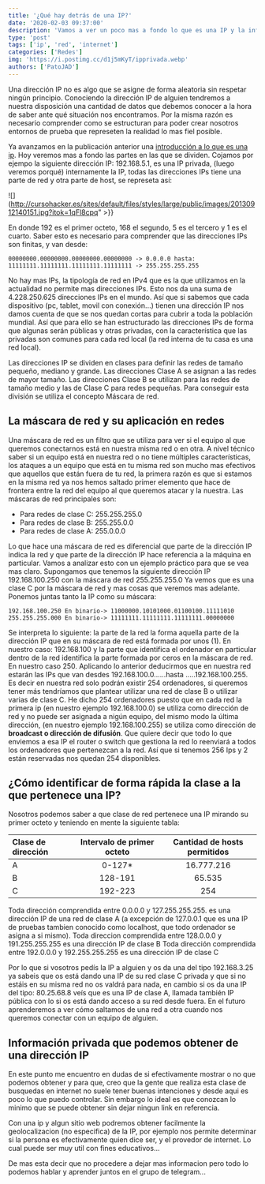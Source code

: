 ```yaml
---
title: '¿Qué hay detrás de una IP?'
date: '2020-02-03 09:37:00'
description: 'Vamos a ver un poco mas a fondo lo que es una IP y la informacion que esta directamente relacionada con ella.'
type: 'post'
tags: ['ip', 'red', 'internet']
categories: ['Redes']
img: 'https://i.postimg.cc/d1j5mKyT/ipprivada.webp'
authors: ['PatoJAD']
---
```


Una dirección IP no es algo que se asigne de forma aleatoria sin respetar ningún principio. Conociendo la dirección IP de alguien tendremos a nuestra disposición una cantidad de datos que debemos conocer a la hora de saber ante qué situación nos encontramos. Por la misma razón es necesario comprender como se estructuran para poder crear nosotros entornos de prueba que represeten la realidad lo mas fiel posible.

Ya avanzamos en la publicación anterior una [introducción a lo que es una ip](/post/2020/01/direcciones-ips-nuestra-huella-en-la-red/). Hoy veremos mas a fondo las partes en las que se dividen. Cojamos por ejempo la siguiente dirección IP: 192.168.5.1, es una IP privada, (luego veremos porqué) internamente la IP, todas las direcciones IPs tiene una parte de red y otra parte de host, se represeta así:

![](http://cursohacker.es/sites/default/files/styles/large/public/images/20130912140151.jpg?itok=1qFl8cpq" >}}

En donde 192 es el primer octeto, 168 el segundo, 5 es el tercero y 1 es el cuarto. Saber esto es necesario para comprender que las direcciones IPs son finitas, y van desde:

    00000000.00000000.00000000.00000000 -> 0.0.0.0 hasta:
    11111111.11111111.11111111.11111111 -> 255.255.255.255

No hay mas IPs, la tipología de red en IPv4 que es la que utilizamos en la actualidad no permite mas direcciones IPs. Esto nos da una suma de 4.228.250.625 direcciones IPs en el mundo. Así que si sabemos que cada dispositivo (pc, tablet, movil con conexión...) tienen una dirección IP nos damos cuenta de que se nos quedan cortas para cubrir a toda la población mundial. Así que para ello se han estructurado las direcciones IPs de forma que algunas serán públicas y otras privadas, con la característica que las privadas son comunes para cada red local (la red interna de tu casa es una red local).

Las direcciones IP se dividen en clases para definir las redes de tamaño pequeño, mediano y grande. Las direcciones Clase A se asignan a las redes de mayor tamaño. Las
direcciones Clase B se utilizan para las redes de tamaño medio y las de Clase C para redes pequeñas. Para conseguir esta división se utiliza el concepto Máscara de red.

## La máscara de red y su aplicación en redes

Una máscara de red es un filtro que se utiliza para ver si el equipo al que queremos conectarnos está en nuestra misma red o en otra. A nivel técnico saber si un equipo está en nuestra red o no tiene múltiples características, los ataques a un equipo que está en tu misma red son mucho mas efectivos que aquellos que están fuera de tu red, la primera razón es que si estamos en la misma red ya nos hemos saltado primer elemento que hace de frontera entre la red del equipo al que queremos atacar y la nuestra. Las máscaras de red principales son:

-   Para redes de clase C: 255.255.255.0
-   Para redes de clase B: 255.255.0.0
-   Para redes de clase A: 255.0.0.0

Lo que hace una máscara de red es diferencial que parte de la dirección IP indica la red y que parte de la dirección IP hace referencia a la máquina en particular. Vamos a analizar esto con un ejemplo práctico para que se vea mas claro. Supongamos que tenemos la siguiente dirección IP 192.168.100.250 con la máscara de red 255.255.255.0 Ya vemos que es una clase C por la máscara de red y mas cosas que veremos mas adelante. Ponemos juntas tanto la IP como su máscara:

    192.168.100.250 En binario-> 11000000.10101000.01100100.11111010
    255.255.255.000 En binario-> 11111111.11111111.11111111.00000000

Se interpreta lo siguiente: la parte de la red la forma aquella parte de la dirección IP que en su máscara de red está formada por unos (1). En nuestro caso: 192.168.100 y la parte que identifica el ordenador en particular dentro de la red identifica la parte formada por ceros en la máscara de red. En nuestro caso 250. Aplicando lo anterior deducirmos que en nuestra red estarán las IPs que van desdes 192.168.100.0......hasta .....192.168.100.255. Es decir en nuestra red solo podrán existir 254 ordenadores, si queremos tener más tendríamos que plantear utilizar una red de clase B o utilizar varias de clase C. He dicho 254 ordenadores puesto que en cada red la primera ip (en nuestro ejemplo 192.168.100.0) se utiliza como dirección de red y no puede ser asignada a nigún equipo, del mismo modo la última dirección, (en nuestro ejemplo 192.168.100.255) se utiliza como dirección de **broadcast o dirección de difusión**. Que quiere decir que todo lo que enviemos a esa IP el router o switch que gestiona la red lo reenviará a todos los ordenadores que pertenezcan a la red. Así que si tenemos 256 Ips y 2 están reservadas nos quedan 254 disponibles.

## ¿Cómo identificar de forma rápida la clase a la que pertenece una IP?

Nosotros podemos saber a que clase de red pertenece una IP mirando su primer octeto y teniendo en mente la siguiente tabla:

| Clase de dirección | Intervalo de primer octeto | Cantidad de hosts permitidos |
| :----------------- | :------------------------: | :--------------------------: |
| A                  |          0-127\*           |          16.777.216          |
| B                  |          128-191           |            65.535            |
| C                  |          192-223           |             254              |

Toda dirección comprendida entre 0.0.0.0 y 127.255.255.255. es una dirección IP de una red de clase A (a excepción de 127.0.0.1 que es una IP de pruebas tambien conocido como localhost, que todo ordenador se asigna a si mismo).
Toda direccion comprendida entre 128.0.0.0 y 191.255.255.255 es una dirección IP de clase B
Toda dirección comprendida entre 192.0.0.0 y 192.255.255.255 es una dirección IP de clase C

Por lo que si vosotros pedís la IP a alguien y os da una del tipo 192.168.3.25 ya sabeis que os está dando una IP de su red clase C privada y que si no estáis en su misma red no os valdrá para nada, en cambio si os da una IP del tipo: 80.25.68.8 veís que es una IP de clase A, llamada también IP pública con lo si os está dando acceso a su red desde fuera. En el futuro aprenderemos a ver cómo saltamos de una red a otra cuando nos queremos conectar con un equipo de alguien.

## Información privada que podemos obtener de una dirección IP

En este punto me encuentro en dudas de si efectivamente mostrar o no que podemos obtener y para que, creo que la gente que realiza esta clase de busquedas en internet no suele tener buenas intenciones y desde aqui es poco lo que puedo controlar. Sin embargo lo ideal es que conozcan lo minimo que se puede obtener sin dejar ningun link en referencia.

Con una ip y algun sitio web podremos obtener facilmente la geolocalizacion (no especifica) de la IP, por ejemplo nos permite determinar si la persona es efectivamente quien dice ser, y el provedor de internet. Lo cual puede ser muy util con fines educativos...

De mas esta decir que no procedere a dejar mas informacion pero todo lo podemos hablar y aprender juntos en el grupo de telegram...
